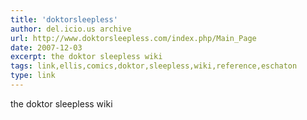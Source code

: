 ```yaml
---
title: 'doktorsleepless'
author: del.icio.us archive
url: http://www.doktorsleepless.com/index.php/Main_Page
date: 2007-12-03
excerpt: the doktor sleepless wiki
tags: link,ellis,comics,doktor,sleepless,wiki,reference,eschaton
type: link
---
```

the doktor sleepless wiki